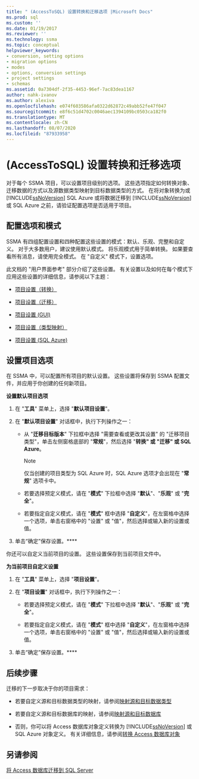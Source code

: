 ```yaml
---
title: " (AccessToSQL) 设置转换和迁移选项 |Microsoft Docs"
ms.prod: sql
ms.custom: ''
ms.date: 01/19/2017
ms.reviewer: ''
ms.technology: ssma
ms.topic: conceptual
helpviewer_keywords:
- conversion, setting options
- migration options
- modes
- options, conversion settings
- project settings
- schemas
ms.assetid: 0a7304df-2f35-4453-96ef-7ac83dea1167
author: nahk-ivanov
ms.author: alexiva
ms.openlocfilehash: e074f603586afa0322d62872c49abb52fe47f047
ms.sourcegitcommit: e8f6c51d4702c0046aec1394109bc0503ca182f0
ms.translationtype: MT
ms.contentlocale: zh-CN
ms.lasthandoff: 08/07/2020
ms.locfileid: "87933958"
---
```

# <a name="setting-conversion-and-migration-options-accesstosql"></a> (AccessToSQL) 设置转换和迁移选项
对于每个 SSMA 项目，可以设置项目级别的选项。 这些选项指定如何转换对象、迁移数据的方式以及源数据类型映射到目标数据类型的方式。 在将对象转换为或 [!INCLUDE[ssNoVersion](../../includes/ssnoversion-md.md)] SQL Azure 或将数据迁移到 [!INCLUDE[ssNoVersion](../../includes/ssnoversion-md.md)] 或 SQL Azure 之前，请验证配置选项是否适用于项目。  
  
## <a name="configuration-options-and-modes"></a>配置选项和模式  
SSMA 有四组配置设置和四种配置这些设置的模式：默认、乐观、完整和自定义。 对于大多数用户，建议使用默认模式。 将乐观模式用于简单转换。 如果要查看所有消息，请使用完全模式。 在 "自定义" 模式下，设置选项。  
  
此文档的 "用户界面参考" 部分介绍了这些设置。 有关设置以及如何在每个模式下应用这些设置的详细信息，请参阅以下主题：  
  
-   [项目设置（转换）](https://msdn.microsoft.com/bcebc635-c638-4ddb-924c-b9ccfef86388)  
  
-   [项目设置（迁移）](https://msdn.microsoft.com/4caebc9c-8680-4b99-a8fa-89c43161c95d)  
  
-   [项目设置 (GUI)](https://msdn.microsoft.com/cf06baf1-8714-48a3-95dc-781f6ca53693)  
  
-   [项目设置（类型映射）](https://msdn.microsoft.com/b87b9683-abed-4677-8c50-18bdba704655)  
  
-   [项目设置 (SQL Azure) ](https://msdn.microsoft.com/bbb8a204-d0e4-4f0b-9709-271feb1f136e)  
  
## <a name="setting-project-options"></a>设置项目选项  
在 SSMA 中，可以配置所有项目的默认设置。 这些设置将保存到 SSMA 配置文件，并应用于你创建的任何新项目。  
  
**设置默认项目选项**  
  
1.  在 "**工具**" 菜单上，选择 "**默认项目设置**"。  
  
2.  在 "**默认项目设置**" 对话框中，执行下列操作之一：  
  
    -   从 "**迁移目标版本**" 下拉框中选择 "需要查看或更改其设置" 的 "迁移项目类型"，单击左侧窗格底部的 "**常规**"，然后选择 "**转换" 或 "迁移" 或 SQL Azure**。  
  
        > [!NOTE]  
        > 仅当创建的项目类型为 SQL Azure 时，SQL Azure 选项才会出现在 "**常规**" 选项卡中。  
  
    -   若要选择预定义模式，请在 "**模式**" 下拉框中选择 "**默认**"、"**乐观**" 或 "**完全**"。  
  
    -   若要指定自定义模式，请在 "**模式**" 框中选择 "**自定义**"，在左窗格中选择一个选项，单击右窗格中的 "设置" 或 "值"，然后选择或输入新的设置或值。  
  
3.  单击“确定”保存设置。****  
  
你还可以自定义当前项目的设置。 这些设置保存到当前项目文件中。  
  
**为当前项目自定义设置**  
  
1.  在 "**工具**" 菜单上，选择 "**项目设置**"。  
  
2.  在 "**项目设置**" 对话框中，执行下列操作之一：  
  
    -   若要选择预定义模式，请在 "**模式**" 下拉框中选择 "**默认**"、"**乐观**" 或 "**完全**"。  
  
    -   若要指定自定义模式，请在 "**模式**" 框中选择 "**自定义**"，在左窗格中选择一个选项，单击右窗格中的 "设置" 或 "值"，然后选择或输入新的设置或值。  
  
3.  单击“确定”保存设置。****  
  
## <a name="next-steps"></a>后续步骤  
迁移的下一步取决于你的项目需求：  
  
-   若要自定义源和目标数据类型的映射，请参阅[映射源和目标数据类型](mapping-source-and-target-data-types-accesstosql.md)  
  
-   若要自定义源和目标数据库的映射，请参阅[映射源和目标数据库](mapping-source-and-target-databases-accesstosql.md)  
  
-   否则，你可以将 Access 数据库对象定义转换为 [!INCLUDE[ssNoVersion](../../includes/ssnoversion-md.md)] 或 SQL Azure 对象定义。 有关详细信息，请参阅[转换 Access 数据库对象](converting-access-database-objects-accesstosql.md)  
  
## <a name="see-also"></a>另请参阅  
[将 Access 数据库迁移到 SQL Server](migrating-access-databases-to-sql-server-azure-sql-db-accesstosql.md)  
  
